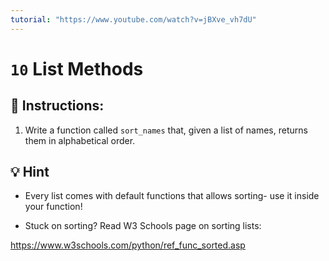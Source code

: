 ```yaml
---
tutorial: "https://www.youtube.com/watch?v=jBXve_vh7dU"
---
```



# `10` List Methods

## 📝 Instructions:

1. Write a function called `sort_names` that, given a list of names, returns them in alphabetical order.

## 💡 Hint

+ Every list comes with default functions that allows sorting- use it inside your function!

+ Stuck on sorting? Read W3 Schools page on sorting lists:

https://www.w3schools.com/python/ref_func_sorted.asp
